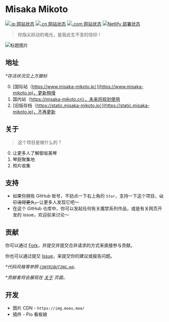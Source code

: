 # Misaka Mikoto

[![.jp 网站状态](https://img.shields.io/website?down_color=f38ba8&label=misaka-mikoto.jp&up_color=a6e3a1&url=https%3A%2F%2Fmisaka-mikoto.jp)](https://misaka-mikoto.jp)
[![.cn 网站状态](https://img.shields.io/website?down_color=f38ba8&label=misaka-mikoto.cn&up_color=a6e3a1&url=https%3A%2F%2Fwww.misaka-mikoto.cn)](https://www.misaka-mikoto.cn)
[![.com 网站状态](https://img.shields.io/website?down_color=f38ba8&label=misaka-mikoto.com&up_color=a6e3a1&url=https%3A%2F%2Fmisaka-mikoto.com)](https://misaka-mikoto.com)
[![Netlify 部署状态](https://api.netlify.com/api/v1/badges/acb9cf1b-e17f-4990-bc06-3a7e21edb16b/deploy-status)](https://app.netlify.com/sites/misaka-right-now/deploys)

> 你指尖跃动的电光，是我此生不变的信仰！

![标题图片](https://github.com/shbwb/misaka/blob/main/pic/0EE7D24A-F64D-4818-AEE8-E5C83A5696B3.jpeg)

## 地址

_\*存活状况见上方徽标_

0. [国际站（https://www.misaka-mikoto.jp）](https://www.misaka-mikoto.jp)，更新稍慢
1. 国内站（https://misaka-mikoto.cn），未来将规划使用
2. [旧版存档（https://static.misaka-mikoto.jp）](https://static.misaka-mikoto.jp)，不再更新

## 关于

> 这个项目是做什么的？

0. 让更多人了解御坂美琴
1. 琴厨聚集地
2. 照片收集

## 支持

- 如果你拥有 GitHub 账号，不妨点一下右上角的 `Star`，支持一下这个项目，<del>让它活得更久，</del>让更多人发现它吧～
- 在这个 GitHub 仓库中，你可以发起任何有关魔禁系列作品，或是有关网页开发的 issue，欢迎前来讨论～

## 贡献

你可以通过 [Fork](https://github.com/Misaka-IoT/misaka-vue/fork)，并提交并提交合并请求的方式来直接参与贡献。

你也可以通过提交 [Issue](https://github.com/Misaka-IoT/misaka-vue/issues)，来提交你的建议或报告问题。

_\*代码风格等参照 [`CONTRIBUTING.md`](./CONTRIBUTING.md)。_

_\*贡献者将会展现在 [关于](https://misaka-mikoto.jp/about) 页面。_

## 开发

- 图片 CDN - `https://img.moeu.moe/`
- 插件 - Pio 看板娘
